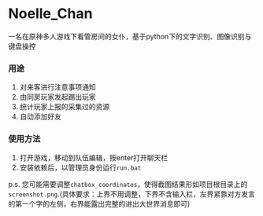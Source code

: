 # Noelle_Chan
一名在原神多人游戏下看管房间的女仆，基于python下的文字识别、图像识别与键盘操控

### 用途
1. 对来客进行注意事项通知
2. 由同房玩家发起踢出玩家
3. 统计玩家上报的采集过的资源
4. 自动添加好友

### 使用方法
1. 打开游戏，移动到队伍编辑，按enter打开聊天栏
2. 安装依赖后，以管理员身份运行```run.bat```

p.s. 您可能需要调整```chatbox_coordinates```，使得截图结果形如项目根目录上的```screenshot.png```.(具体要求：上界不用调整，下界不含输入栏，左界紧靠对方发言的第一个字的左侧，右界能露出完整的进出大世界消息即可)
